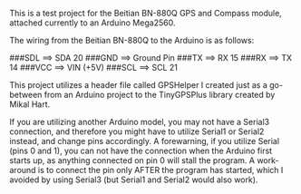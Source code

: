 This is a test project for the Beitian BN-880Q GPS and Compass module, attached currently to an Arduino Mega2560.

The wiring from the Beitian BN-880Q to the Arduino is as follows:

###SDL	==>	SDA 20
###GND	==>	Ground Pin
###TX	==>	RX 15
###RX	==>	TX 14
###VCC	==>	VIN (+5V)
###SCL	==>	SCL 21


This project utilizes a header file called GPSHelper I created just as a go-between from an Arduino project to the TinyGPSPlus library created by Mikal Hart.

If you are utilizing another Arduino model, you may not have a Serial3 connection, and therefore you might have to utilize Serial1 or Serial2 instead, and change pins accordingly. A forewarning, if you utilize Serial (pins 0 and 1), you can not have the connection when the Arduino first starts up, as anything connected on pin 0 will stall the program. A work-around is to connect the pin only AFTER the program has started, which I avoided by using Serial3 (but Serial1 and Serial2 would also work).